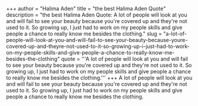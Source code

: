 +++
author = "Halima Aden"
title = "the best Halima Aden Quote"
description = "the best Halima Aden Quote: A lot of people will look at you and will fail to see your beauty because you're covered up and they're not used to it. So growing up, I just had to work on my people skills and give people a chance to really know me besides the clothing."
slug = "a-lot-of-people-will-look-at-you-and-will-fail-to-see-your-beauty-because-youre-covered-up-and-theyre-not-used-to-it-so-growing-up-i-just-had-to-work-on-my-people-skills-and-give-people-a-chance-to-really-know-me-besides-the-clothing"
quote = '''A lot of people will look at you and will fail to see your beauty because you're covered up and they're not used to it. So growing up, I just had to work on my people skills and give people a chance to really know me besides the clothing.'''
+++
A lot of people will look at you and will fail to see your beauty because you're covered up and they're not used to it. So growing up, I just had to work on my people skills and give people a chance to really know me besides the clothing.
